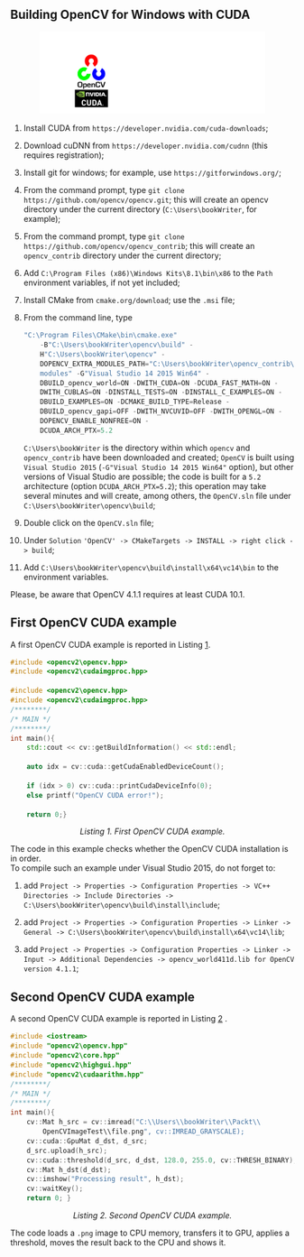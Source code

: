 ## Building OpenCV for Windows with CUDA

<p align="center">
  <img src="appendixA.png" width="400">
</p>

1.  Install CUDA from `https://developer.nvidia.com/cuda-downloads`;

2.  Download cuDNN from `https://developer.nvidia.com/cudnn` (this requires registration);

3.  Install git for windows; for example, use
    `https://gitforwindows.org/`;

4.  From the command prompt, type `git clone
    https://github.com/opencv/opencv.git`; this will create an opencv
    directory under the current directory (`C:\Users\bookWriter`, for
    example);

5.  From the command prompt, type `git clone
    https://github.com/opencv/opencv_contrib`; this will create an
    `opencv_contrib` directory under the current directory;

6.  Add `C:\Program Files (x86)\Windows Kits\8.1\bin\x86` to the `Path`
    environment variables, if not yet included;

7.  Install CMake from `cmake.org/download`; use the `.msi` file;

8.  From the command line, type
    
    ``` powershell
    "C:\Program Files\CMake\bin\cmake.exe"
        -B"C:\Users\bookWriter\opencv\build" -
        H"C:\Users\bookWriter\opencv" -
        DOPENCV_EXTRA_MODULES_PATH="C:\Users\bookWriter\opencv_contrib\
        modules" -G"Visual Studio 14 2015 Win64" -
        DBUILD_opencv_world=ON -DWITH_CUDA=ON -DCUDA_FAST_MATH=ON -
        DWITH_CUBLAS=ON -DINSTALL_TESTS=ON -DINSTALL_C_EXAMPLES=ON -
        DBUILD_EXAMPLES=ON -DCMAKE_BUILD_TYPE=Release -
        DBUILD_opencv_gapi=OFF -DWITH_NVCUVID=OFF -DWITH_OPENGL=ON -
        DOPENCV_ENABLE_NONFREE=ON -
        DCUDA_ARCH_PTX=5.2 
    ```
    
    `C:\Users\bookWriter` is the directory within which `opencv` and
    `opencv_contrib` have been downloaded and created; `OpenCV` is built
    using `Visual Studio 2015` (`-G"Visual Studio 14 2015 Win64"`
    option), but other versions of Visual Studio are possible; the code
    is built for a `5.2` architecture (option `DCUDA_ARCH_PTX=5.2`);
    this operation may take several minutes and will create, among
    others, the `OpenCV.sln` file under
    `C:\Users\bookWriter\opencv\build`;

9.  Double click on the `OpenCV.sln` file;

10. Under `Solution` `'OpenCV' -> CMakeTargets -> INSTALL -> right click
    -> build`;

11. Add `C:\Users\bookWriter\opencv\build\install\x64\vc14\bin` to the
    environment variables.

Please, be aware that OpenCV 4.1.1 requires at least CUDA 10.1.

## First OpenCV CUDA example

A first OpenCV CUDA example is reported in Listing [1](#firstExampleOpenCV).

``` c++
#include <opencv2\opencv.hpp>
#include <opencv2\cudaimgproc.hpp>

#include <opencv2\opencv.hpp>
#include <opencv2\cudaimgproc.hpp>
/********/
/* MAIN */
/********/
int main(){
    std::cout << cv::getBuildInformation() << std::endl;
    
    auto idx = cv::cuda::getCudaEnabledDeviceCount();
    
    if (idx > 0) cv::cuda::printCudaDeviceInfo(0);
    else printf("OpenCV CUDA error!");

    return 0;}
```
<p align="center" id="firstExampleOpenCV" >
     <em>Listing 1. First OpenCV CUDA example.</em>
</p>

The code in this example checks whether the OpenCV CUDA installation is in order.  
To compile such an example under Visual Studio 2015, do not forget to:

1.  add `Project -> Properties -> Configuration Properties -> VC++
    Directories -> Include Directories ->
    C:\Users\bookWriter\opencv\build\install\include`;

2.  add `Project -> Properties -> Configuration Properties -> Linker -> General -> C:\Users\bookWriter\opencv\build\install\x64\vc14\lib`;

3.  add `Project -> Properties -> Configuration Properties -> Linker -> Input -> Additional Dependencies -> opencv_world411d.lib for OpenCV version 4.1.1`;

## Second OpenCV CUDA example

A second OpenCV CUDA example is reported in Listing [2](#secondExampleOpenCV) .  

``` c++
#include <iostream>
#include "opencv2\opencv.hpp"
#include "opencv2\core.hpp"
#include "opencv2\highgui.hpp"
#include "opencv2\cudaarithm.hpp"
/********/
/* MAIN */
/********/
int main(){
    cv::Mat h_src = cv::imread("C:\\Users\\bookWriter\\Packt\\
        OpenCVImageTest\\file.png", cv::IMREAD_GRAYSCALE);
    cv::cuda::GpuMat d_dst, d_src;
    d_src.upload(h_src);
    cv::cuda::threshold(d_src, d_dst, 128.0, 255.0, cv::THRESH_BINARY);
    cv::Mat h_dst(d_dst);
    cv::imshow("Processing result", h_dst);
    cv::waitKey();
    return 0; }
```
<p align="center" id="secondExampleOpenCV" >
     <em>Listing 2. Second OpenCV CUDA example.</em>
</p>

The code loads a `.png` image to CPU memory, transfers it to GPU, applies a threshold, moves the result back to the CPU and shows it.

